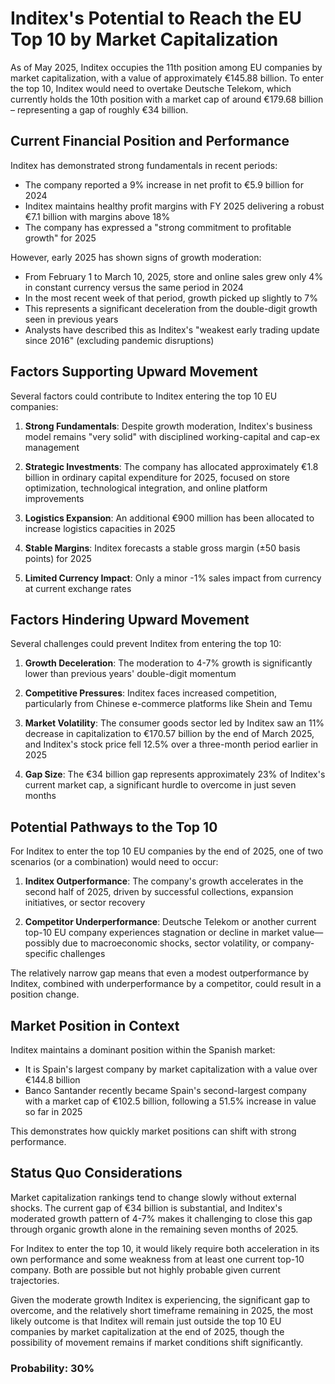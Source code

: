 # Inditex's Potential to Reach the EU Top 10 by Market Capitalization

As of May 2025, Inditex occupies the 11th position among EU companies by market capitalization, with a value of approximately €145.88 billion. To enter the top 10, Inditex would need to overtake Deutsche Telekom, which currently holds the 10th position with a market cap of around €179.68 billion – representing a gap of roughly €34 billion.

## Current Financial Position and Performance

Inditex has demonstrated strong fundamentals in recent periods:

- The company reported a 9% increase in net profit to €5.9 billion for 2024
- Inditex maintains healthy profit margins with FY 2025 delivering a robust €7.1 billion with margins above 18%
- The company has expressed a "strong commitment to profitable growth" for 2025

However, early 2025 has shown signs of growth moderation:
- From February 1 to March 10, 2025, store and online sales grew only 4% in constant currency versus the same period in 2024
- In the most recent week of that period, growth picked up slightly to 7%
- This represents a significant deceleration from the double-digit growth seen in previous years
- Analysts have described this as Inditex's "weakest early trading update since 2016" (excluding pandemic disruptions)

## Factors Supporting Upward Movement

Several factors could contribute to Inditex entering the top 10 EU companies:

1. **Strong Fundamentals**: Despite growth moderation, Inditex's business model remains "very solid" with disciplined working-capital and cap-ex management

2. **Strategic Investments**: The company has allocated approximately €1.8 billion in ordinary capital expenditure for 2025, focused on store optimization, technological integration, and online platform improvements

3. **Logistics Expansion**: An additional €900 million has been allocated to increase logistics capacities in 2025

4. **Stable Margins**: Inditex forecasts a stable gross margin (±50 basis points) for 2025

5. **Limited Currency Impact**: Only a minor -1% sales impact from currency at current exchange rates

## Factors Hindering Upward Movement

Several challenges could prevent Inditex from entering the top 10:

1. **Growth Deceleration**: The moderation to 4-7% growth is significantly lower than previous years' double-digit momentum

2. **Competitive Pressures**: Inditex faces increased competition, particularly from Chinese e-commerce platforms like Shein and Temu

3. **Market Volatility**: The consumer goods sector led by Inditex saw an 11% decrease in capitalization to €170.57 billion by the end of March 2025, and Inditex's stock price fell 12.5% over a three-month period earlier in 2025

4. **Gap Size**: The €34 billion gap represents approximately 23% of Inditex's current market cap, a significant hurdle to overcome in just seven months

## Potential Pathways to the Top 10

For Inditex to enter the top 10 EU companies by the end of 2025, one of two scenarios (or a combination) would need to occur:

1. **Inditex Outperformance**: The company's growth accelerates in the second half of 2025, driven by successful collections, expansion initiatives, or sector recovery

2. **Competitor Underperformance**: Deutsche Telekom or another current top-10 EU company experiences stagnation or decline in market value—possibly due to macroeconomic shocks, sector volatility, or company-specific challenges

The relatively narrow gap means that even a modest outperformance by Inditex, combined with underperformance by a competitor, could result in a position change.

## Market Position in Context

Inditex maintains a dominant position within the Spanish market:
- It is Spain's largest company by market capitalization with a value over €144.8 billion
- Banco Santander recently became Spain's second-largest company with a market cap of €102.5 billion, following a 51.5% increase in value so far in 2025

This demonstrates how quickly market positions can shift with strong performance.

## Status Quo Considerations

Market capitalization rankings tend to change slowly without external shocks. The current gap of €34 billion is substantial, and Inditex's moderated growth pattern of 4-7% makes it challenging to close this gap through organic growth alone in the remaining seven months of 2025.

For Inditex to enter the top 10, it would likely require both acceleration in its own performance and some weakness from at least one current top-10 company. Both are possible but not highly probable given current trajectories.

Given the moderate growth Inditex is experiencing, the significant gap to overcome, and the relatively short timeframe remaining in 2025, the most likely outcome is that Inditex will remain just outside the top 10 EU companies by market capitalization at the end of 2025, though the possibility of movement remains if market conditions shift significantly.

### Probability: 30%